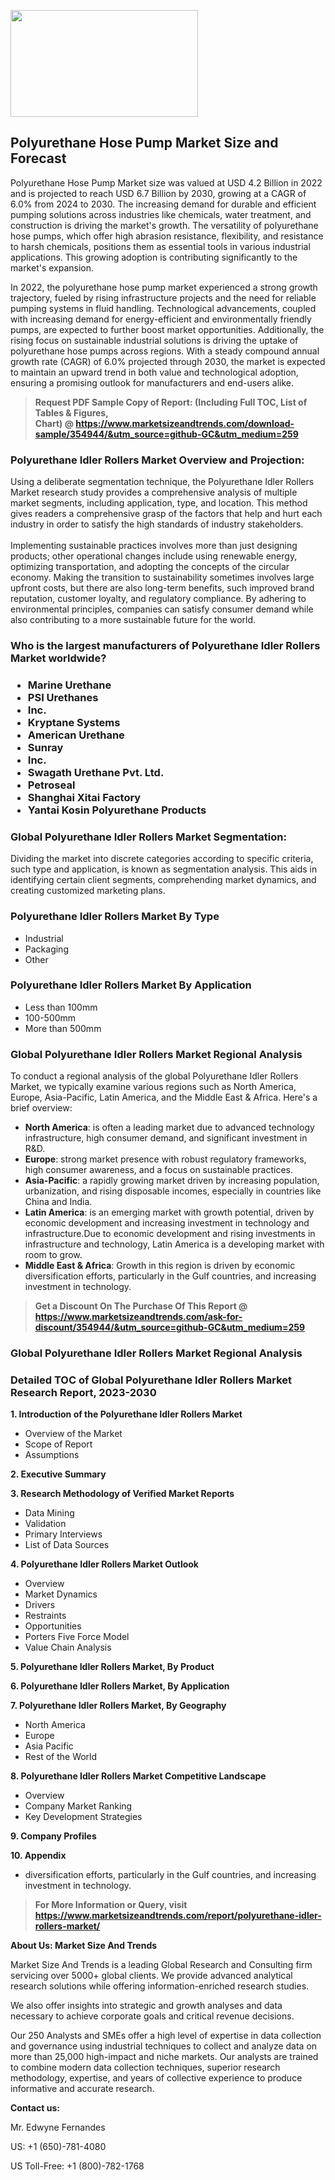 <p><img class="alignnone size-medium wp-image-20088" src="https://ffe5etoiles.com/wp-content/uploads/2024/12/MST1-300x171.png" alt="" width="300" height="171" /></p><h2>Polyurethane Hose Pump Market Size and Forecast</h2><p>Polyurethane Hose Pump Market size was valued at USD 4.2 Billion in 2022 and is projected to reach USD 6.7 Billion by 2030, growing at a CAGR of 6.0% from 2024 to 2030. The increasing demand for durable and efficient pumping solutions across industries like chemicals, water treatment, and construction is driving the market's growth. The versatility of polyurethane hose pumps, which offer high abrasion resistance, flexibility, and resistance to harsh chemicals, positions them as essential tools in various industrial applications. This growing adoption is contributing significantly to the market's expansion.</p><p>In 2022, the polyurethane hose pump market experienced a strong growth trajectory, fueled by rising infrastructure projects and the need for reliable pumping systems in fluid handling. Technological advancements, coupled with increasing demand for energy-efficient and environmentally friendly pumps, are expected to further boost market opportunities. Additionally, the rising focus on sustainable industrial solutions is driving the uptake of polyurethane hose pumps across regions. With a steady compound annual growth rate (CAGR) of 6.0% projected through 2030, the market is expected to maintain an upward trend in both value and technological adoption, ensuring a promising outlook for manufacturers and end-users alike.</p></p><blockquote id="" class=""><strong>Request PDF Sample Copy of Report: (Including Full TOC, List of Tables &amp; Figures, Chart)&nbsp;@&nbsp;<strong><a href="https://www.marketsizeandtrends.com/download-sample/354944/&utm_source=github-GC&utm_medium=259" target="_blank">https://www.marketsizeandtrends.com/download-sample/354944/&utm_source=github-GC&utm_medium=259</a></strong></strong></blockquote><h3 id="" class="">Polyurethane Idler Rollers Market&nbsp;Overview and Projection:</h3><p id="" class="">Using a deliberate segmentation technique, the Polyurethane Idler Rollers Market research study provides a comprehensive analysis of multiple market segments, including application, type, and location. This method gives readers a comprehensive grasp of the factors that help and hurt each industry in order to satisfy the high standards of industry stakeholders. <br /> <br />Implementing sustainable practices involves more than just designing products; other operational changes include using renewable energy, optimizing transportation, and adopting the concepts of the circular economy. Making the transition to sustainability sometimes involves large upfront costs, but there are also long-term benefits, such improved brand reputation, customer loyalty, and regulatory compliance. By adhering to environmental principles, companies can satisfy consumer demand while also contributing to a more sustainable future for the world.</p><h3 id="" class="">Who is the largest manufacturers of&nbsp;Polyurethane Idler Rollers Market worldwide?</h3><h3 class=""><p><ul><li>Marine Urethane </li><li> PSI Urethanes </li><li> Inc. </li><li> Kryptane Systems </li><li> American Urethane </li><li> Sunray </li><li> Inc. </li><li> Swagath Urethane Pvt. Ltd. </li><li> Petroseal </li><li> Shanghai Xitai Factory </li><li> Yantai Kosin Polyurethane Products</li></ul></p></h3><h3 id="" class="">Global&nbsp;Polyurethane Idler Rollers Market Segmentation:</h3><p id="" class="">Dividing the market into discrete categories according to specific criteria, such type and application, is known as segmentation analysis. This aids in identifying certain client segments, comprehending market dynamics, and creating customized marketing plans.</p><h3 id="" class="">Polyurethane Idler Rollers Market&nbsp;By Type</h3><p><p><ul><li>Industrial</li><li> Packaging</li><li> Other</p></li></ul></p></p><h3 id="" class="">Polyurethane Idler Rollers Market&nbsp;By Application</h3><p class=""><p><ul><li>Less than 100mm</li><li> 100-500mm</li><li> More than 500mm</li></ul></p></p><h3 id="" class="">Global Polyurethane Idler Rollers Market Regional Analysis</h3><p id="" class="">To conduct a regional analysis of the global Polyurethane Idler Rollers Market, we typically examine various regions such as North America, Europe, Asia-Pacific, Latin America, and the Middle East &amp; Africa. Here's a brief overview:</p><ul><li><strong>North America</strong>: is often a leading market due to advanced technology infrastructure, high consumer demand, and significant investment in R&amp;D.</li><li><strong>Europe</strong>: strong market presence with robust regulatory frameworks, high consumer awareness, and a focus on sustainable practices.</li><li><strong>Asia-Pacific</strong>: a rapidly growing market driven by increasing population, urbanization, and rising disposable incomes, especially in countries like China and India.</li><li><strong>Latin America</strong>: is an emerging market with growth potential, driven by economic development and increasing investment in technology and infrastructure.Due to economic development and rising investments in infrastructure and technology, Latin America is a developing market with room to grow.</li><li><strong>Middle East &amp; Africa</strong>: Growth in this region is driven by economic diversification efforts, particularly in the Gulf countries, and increasing investment in technology.</li></ul><blockquote id="" class=""><strong>Get a Discount On The Purchase Of This Report @ <strong><a href="https://www.marketsizeandtrends.com/ask-for-discount/354944/&utm_source=github-GC&utm_medium=259" target="_blank">https://www.marketsizeandtrends.com/ask-for-discount/354944/&utm_source=github-GC&utm_medium=259</a></strong></strong></blockquote><h3 id="" class="">Global Polyurethane Idler Rollers Market Regional Analysis</h3><h3 id="" class="">Detailed TOC of Global Polyurethane Idler Rollers Market Research Report, 2023-2030</h3><p id="" class=""><strong>1. Introduction of the Polyurethane Idler Rollers Market</strong></p><ul><li>Overview of the Market</li><li>Scope of Report</li><li>Assumptions</li></ul><p id="" class=""><strong>2. Executive Summary</strong></p><p id="" class=""><strong>3. Research Methodology of Verified Market Reports</strong></p><ul><li>Data Mining</li><li>Validation</li><li>Primary Interviews</li><li>List of Data Sources</li></ul><p id="" class=""><strong>4. Polyurethane Idler Rollers Market Outlook</strong></p><ul><li>Overview</li><li>Market Dynamics</li><li>Drivers</li><li>Restraints</li><li>Opportunities</li><li>Porters Five Force Model</li><li>Value Chain Analysis</li></ul><p id="" class=""><strong>5. Polyurethane Idler Rollers Market, By Product</strong></p><p id="" class=""><strong>6. Polyurethane Idler Rollers Market, By Application</strong></p><p id="" class=""><strong>7. Polyurethane Idler Rollers Market, By Geography</strong></p><ul><li>North America</li><li>Europe</li><li>Asia Pacific</li><li>Rest of the World</li></ul><p id="" class=""><strong>8. Polyurethane Idler Rollers Market Competitive Landscape</strong></p><ul><li>Overview</li><li>Company Market Ranking</li><li>Key Development Strategies</li></ul><p id="" class=""><strong>9. Company Profiles</strong></p><p id="" class=""><strong>10. Appendix</strong></p><ul><li>diversification efforts, particularly in the Gulf countries, and increasing investment in technology.</li></ul><blockquote id="" class=""><strong>For More Information or Query, visit <strong><strong><a href="https://www.marketsizeandtrends.com/report/polyurethane-idler-rollers-market/" target="_blank">https://www.marketsizeandtrends.com/report/polyurethane-idler-rollers-market/</a></strong></strong></strong></blockquote><p id="" class=""><strong>About Us: Market Size And Trends</strong></p><p id="" class="">Market Size And Trends is a leading Global Research and Consulting firm servicing over 5000+ global clients. We provide advanced analytical research solutions while offering information-enriched research studies.</p><p id="" class="">We also offer insights into strategic and growth analyses and data necessary to achieve corporate goals and critical revenue decisions.</p><p id="" class="">Our 250 Analysts and SMEs offer a high level of expertise in data collection and governance using industrial techniques to collect and analyze data on more than 25,000 high-impact and niche markets. Our analysts are trained to combine modern data collection techniques, superior research methodology, expertise, and years of collective experience to produce informative and accurate research.</p><p id="" class=""><strong>Contact us:</strong></p><p id="" class="">Mr. Edwyne Fernandes</p><p id="" class="">US: +1 (650)-781-4080</p><p id="" class="">US Toll-Free: +1 (800)-782-1768</p>
